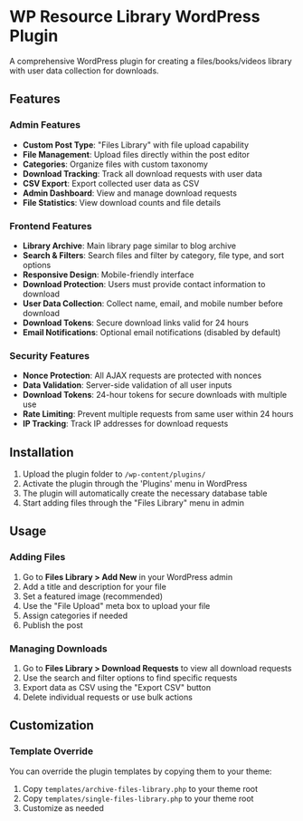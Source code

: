 # WP Resource Library WordPress Plugin

A comprehensive WordPress plugin for creating a files/books/videos library with user data collection for downloads.

## Features

### Admin Features
- **Custom Post Type**: "Files Library" with file upload capability
- **File Management**: Upload files directly within the post editor
- **Categories**: Organize files with custom taxonomy
- **Download Tracking**: Track all download requests with user data
- **CSV Export**: Export collected user data as CSV
- **Admin Dashboard**: View and manage download requests
- **File Statistics**: View download counts and file details

### Frontend Features
- **Library Archive**: Main library page similar to blog archive
- **Search & Filters**: Search files and filter by category, file type, and sort options
- **Responsive Design**: Mobile-friendly interface
- **Download Protection**: Users must provide contact information to download
- **User Data Collection**: Collect name, email, and mobile number before download
- **Download Tokens**: Secure download links valid for 24 hours
- **Email Notifications**: Optional email notifications (disabled by default)

### Security Features
- **Nonce Protection**: All AJAX requests are protected with nonces
- **Data Validation**: Server-side validation of all user inputs
- **Download Tokens**: 24-hour tokens for secure downloads with multiple use
- **Rate Limiting**: Prevent multiple requests from same user within 24 hours
- **IP Tracking**: Track IP addresses for download requests

## Installation

1. Upload the plugin folder to `/wp-content/plugins/`
2. Activate the plugin through the 'Plugins' menu in WordPress
3. The plugin will automatically create the necessary database table
4. Start adding files through the "Files Library" menu in admin

## Usage

### Adding Files
1. Go to **Files Library > Add New** in your WordPress admin
2. Add a title and description for your file
3. Set a featured image (recommended)
4. Use the "File Upload" meta box to upload your file
5. Assign categories if needed
6. Publish the post

### Managing Downloads
1. Go to **Files Library > Download Requests** to view all download requests
2. Use the search and filter options to find specific requests
3. Export data as CSV using the "Export CSV" button
4. Delete individual requests or use bulk actions

## Customization

### Template Override

You can override the plugin templates by copying them to your theme:

1. Copy `templates/archive-files-library.php` to your theme root
2. Copy `templates/single-files-library.php` to your theme root
3. Customize as needed
